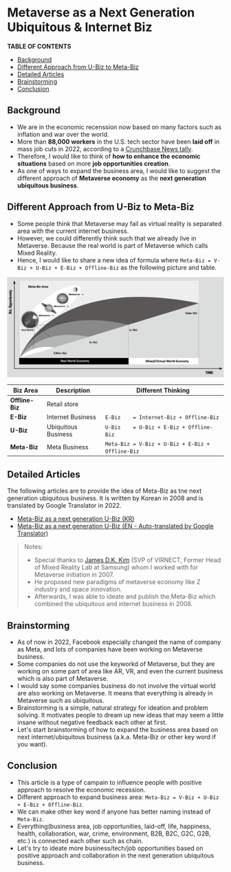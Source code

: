# Metaverse as a Next Generation Ubiquitous & Internet Biz

**TABLE OF CONTENTS**

- [Background](#background)
- [Different Approach from U-Biz to Meta-Biz](#different-approach-from-u-biz-to-meta-biz)
- [Detailed Articles](#detailed-articles)
- [Brainstorming](#brainstorming)
- [Conclusion](#conclusion)

## Background
- We are in the economic recenssion now based on many factors such as inflation and war over the world.
- More than **88,000 workers** in the U.S. tech sector have been **laid off** in mass job cuts in 2022, according to a [Crunchbase News tally](https://news.crunchbase.com/startups/tech-layoffs-2022/).
- Therefore, I would like to think of **how to enhance the economic situations** based on more **job opportunities creation**.
- As one of ways to expand the business area, I would like to suggest the different approach of **Metaverse economy** as the **next generation ubiquitous business**.

## Different Approach from U-Biz to Meta-Biz

- Some people think that Metaverse may fail as virtual reality is separated area with the current internet business.
- However, we could differently think such that we already live in Metaverse. Because the real world is part of Metaverse which calls Mixed Reality.
- Hence, I would like to share a new idea of formula where `Meta-Biz = V-Biz + U-Biz + E-Biz + Offline-Biz` as the following picture and table.


![](./docs/img/meta-biz-area.png)

Biz Area        | Description         | Different Thinking                 
----------------|---------------------|------------------------------------
**Offline-Biz** | Retail store        |                               
**E-Biz**       | Internet Business   | `E-Biz    = Internet-Biz + Offline-Biz`
**U-Biz**       | Ubiquitous Business | `U-Biz    = U-Biz + E-Biz + Offline-Biz`
**Meta-Biz**    | Meta Business       | `Meta-Biz = V-Biz + U-Biz + E-Biz + Offline-Biz`

## Detailed Articles

The following articles are to provide the idea of Meta-Biz as tne next generation ubiquitous business. It is written by Korean in 2008 and is translated by Google Translator in 2022.

- [Meta-Biz as a next generation U-Biz (KR)](./docs/Meta_Biz_KR_2008.pdf)
- [Meta-Biz as a next generation U-Biz (EN - Auto-translated by Google Translator)](./docs/Meta_Biz_AutoTranslation_EN_2008.pdf)

> Notes:
>
> - Special thanks to [James D.K. Kim](https://www.linkedin.com/in/james-d-k-kim-9990975b/) (SVP of VIRNECT, Former Head of Mixed Reality Lab at Samsung) whom I worked with for Metaverse initiation in 2007.
> - He proposed new paradigms of metaverse economy like Z industry and space innovation.
> - Afterwards, I was able to ideate and publish the Meta-Biz which combined the ubiquitous and internet business in 2008.


## Brainstorming

- As of now in 2022, Facebook especially changed the name of company as Meta, and lots of companies have been working on Metaverse business.
- Some companies do not use the keyworkd of Metaverse, but they are working on some part of area like AR, VR, and even the current business which is also part of Metaverse.
- I would say some companies business do not involve the virtual world are also working on Metaverse. It means that everything is already in Metaverse such as ubiquitous.
- Brainstorming is a simple, natural strategy for ideation and problem solving. It motivates people to dream up new ideas that may seem a little insane without negative feedback each other at first.
- Let's start brainstorming of how to expand the business area based on next internet/ubiquitous business (a.k.a. Meta-Biz or other key word if you want).

## Conclusion
- This article is a type of campain to influence people with positive approach to resolve the economic recession.
- Different approach to expand business area: `Meta-Biz = V-Biz + U-Biz + E-Biz + Offline-Biz`.
- We can make other key word if anyone has better naming instead of `Meta-Biz`.
- Everything(business area, job opportunities, laid-off, life, happiness, health, collaboration, war, crime, environment, B2B, B2C, G2C, G2B, etc.) is connected each other such as chain.
- Let's try to ideate more business/tech/job opportunities based on positive approach and collaboration in the next generation ubiquitous business.
